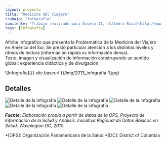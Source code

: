 ```yaml
---
layout: proyecto
title: "Medicina del Viajero"
trabajo: "Infografía"
comitente: "Trabajo realizado para Diseño II, [Cátedra Rico](http://www.catedrarico.com.ar), FADU--UBA."
tags: [Infografía]
---
```


Afiche infográfico que presenta la Problemática de la Medicina del Viajero en América del Sur. Se prestó particular atención a los distintos niveles y ritmos de lectura (información rápida vs información densa).  
Texto, imagen y visualización de información construyendo un sentido global: experiencia didáctica y de divulgación.

![Infografía]({{ site.baseurl }}/img/2013_infografia-1.jpg)

## Detalles
<div class="fotorama">
	<img src="{{ site.baseurl }}/img/2013_infografia-2.jpg" alt="Detalle de la infografía" />
	<img src="{{ site.baseurl }}/img/2013_infografia-3.jpg" alt="Detalle de la infografía" />
	<img src="{{ site.baseurl }}/img/2013_infografia-4.jpg" alt="Detalle de la infografía" />
	<img src="{{ site.baseurl }}/img/2013_infografia-5.jpg" alt="Detalle de la infografía" />
	<img src="{{ site.baseurl }}/img/2013_infografia-6.jpg" alt="Detalle de la infografía" />
</div>

***Fuente:** Elaboración propia a partir de datos de la OPS, Proyecto de Información de la Salud y Análisis. Iniciativa Regional de Datos Básicos en Salud. Washington DC, 2010.*

*[OPS]: Organización Panamericana de la Salud
*[DC]: District of Columbia
